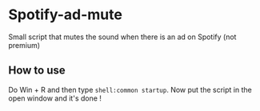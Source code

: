 # Spotify-ad-mute
Small script that mutes the sound when there is an ad on Spotify (not premium)
## How to use
Do Win + R and then type `shell:common startup`. Now put the script in the open window and it's done !
